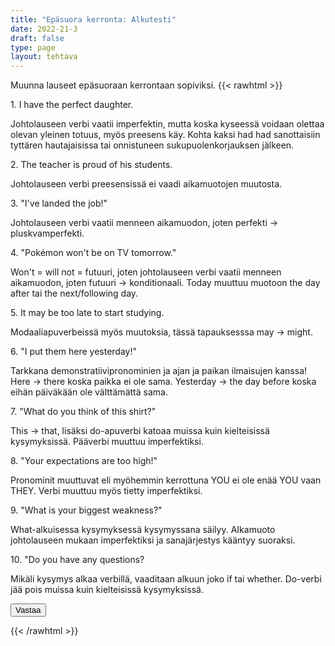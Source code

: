 ```yaml
---
title: "Epäsuora kerronta: Alkutesti"
date: 2022-21-3
draft: false
type: page
layout: tehtava
---
```

Muunna lauseet epäsuoraan kerrontaan sopiviksi.
{{< rawhtml >}}
<link rel="stylesheet" type="text/css" href="/css/monivalinta2.css"/>
<body class="dark:bg-warmgray-900">
<div class="wrap">
  <section data-quiz-item>
    <div class="question">1. I have the perfect daughter.</code></div>
    <div class="choices" data-choices='["The father said (that) he has the perfect daughter","The father said (that) he had had the perfect daughter", "The father said (that) he has had the perfect daughter"]'></div>
    <p class="info">Johtolauseen verbi vaatii imperfektin, mutta koska kyseessä voidaan olettaa olevan yleinen totuus, myös preesens käy. Kohta kaksi had had sanottaisiin tyttären hautajaisissa tai onnistuneen sukupuolenkorjauksen jälkeen.</p>
     </section>
  <section data-quiz-item>
    <div class="question">2. The teacher is proud of his students.</div>
    <div class="choices" data-choices='["It says here that the teacher is proud of his students.","It says here that the teacher was proud of his students.","It says here that the teacher has been proud of his students."]'></div>
    <p class="info">Johtolauseen verbi preesensissä ei vaadi aikamuotojen muutosta.</p>
   </section>
  <div class="row">
  <section data-quiz-item>
    <div class="question">3. "I've landed the job!"</div>
    <div class="choices" data-choices='["She said she lands the job.","She said she landed the job.","She said she has landed the job.","She said she had landed the job."]'></div>
    <p class="info">Johtolauseen verbi vaatii menneen aikamuodon, joten perfekti -> pluskvamperfekti.</p>
  </section>
   <section data-quiz-item>
    <div class="question">4. "Pokémon won't be on TV tomorrow."</div> 
    <div class="choices" data-choices='["My father told me Pokémon is not on TV the following day.","My father told me Pokémon will not be on TV the following day.", "My father told me Pokémon would not be on TV the following day."]'></div>
    <p class="info">Won't = will not = futuuri, joten johtolauseen verbi vaatii menneen aikamuodon, joten futuuri -> konditionaali. Today muuttuu muotoon the day after tai the next/following day.</p>
  </section>
  </div>
   <div class="row">
  <section data-quiz-item>
    <div class="question">5. It may be too late to start studying.</div>
    <div class="choices" data-choices='["My mother told me it is too late to start studying.","My mother told me it was too late to start studying.","My mother told me it may be too late to start studying.","My mother told me it might be too late to start studying."]'></div>
    <p class="info">Modaaliapuverbeissä myös muutoksia, tässä tapauksesssa may -> might.</p>
  </section>
   <section data-quiz-item>
    <div class="question">6. "I put them here yesterday!"</div>
    <div class="choices" data-choices='["Peter told me he put them here yesterday.", "Peter told me he put them there yesterday.", "Peter told me he put them here the day before.", "Peter told me he put them there the day before."]'></div>
    <p class="info">Tarkkana demonstratiivipronominien ja ajan ja paikan ilmaisujen kanssa! Here -> there koska paikka ei ole sama. Yesterday -> the day before koska eihän päiväkään ole välttämättä sama.</p>
  </section>
  </div>
   <div class="row">
  <section data-quiz-item>
    <div class="question">7. "What do you think of this shirt?"</div>
    <div class="choices" data-choices='["Chantel asked me what do you think of that shirt", "Chantel asked me what I think of that shirt", "Chantel asked me what I thought of that shirt", "Chantel asked me what did I think of this shirt"]'></div>
    <p class="info">This -> that, lisäksi do-apuverbi katoaa muissa kuin kielteisissä kysymyksissä. Pääverbi muuttuu imperfektiksi.</p>
  </section>
   <section data-quiz-item>
    <div class="question">8. "Your expectations are too high!"</div>
    <div class="choices" data-choices='["I pointed ouf that your expectations are too high.", "I pointed out that their expectations are too high.", "I pointed out that their expectations were too high.", "I pointed out that your expectations were too high."]'></div>
    <p class="info">Pronominit muuttuvat eli myöhemmin kerrottuna YOU ei ole enää YOU vaan THEY. Verbi muuttuu myös tietty imperfektiksi.</p>
  </section>
  </div>
   <div class="row last">
  <section data-quiz-item>
    <div class="question">9. "What is your biggest weakness?"</div>
    <div class="choices" data-choices='["They wanted to know what is my biggest weakness.","They wanted to know what was my biggest weakness.", "They wanted to know what my biggest weakness is.", "They wanted to know what my biggest weakness was."]'></div>
    <p class="info">What-alkuisessa kysymyksessä kysymyssana säilyy. AIkamuoto johtolauseen mukaan imperfektiksi ja sanajärjestys kääntyy suoraksi. </p>
  </section>
   <section data-quiz-item>
    <div class="question">10. "Do you have any questions?</div>
    <div class="choices" data-choices='["The teacher asked if we had any questions.","The teacher asked do we have any questions.", "The teacher asked if we do have any questions.", "The teacher asked did we have any questions."]'></div>
    <p class="info">Mikäli kysymys alkaa verbillä, vaaditaan alkuun joko if tai whether. Do-verbi jää pois muissa kuin kielteisissä kysymyksissä. </p>
  </section>
  </div>
  <div id="emc-score"></div>
  <div class="submit">
  <button id="emc-submit">Vastaa</button>
  </div>
</div>
 
 <script src='https://cdnjs.cloudflare.com/ajax/libs/jquery/2.1.3/jquery.min.js'></script>
 
</body>
</html>

<script>
  
    (function($) {
  $.fn.emc = function(options) {
    
    var defaults = {
      key: [],
      scoring: "normal",
      progress: true
    },
    settings = $.extend(defaults,options),
    $quizItems = $('[data-quiz-item]'),
    $choices = $('[data-choices]'),
    itemCount = $quizItems.length,
    chosen = [],
    $option = null,
    $label = null;
    
   emcInit();
    
   if (settings.progress) {
      var $bar = $('#emc-progress'),
          $inner = $('<div id="emc-progress_inner"></div>'),
          $perc = $('<span id="emc-progress_ind">0/'+itemCount+'</span>');
      $bar.append($inner).prepend($perc);
    }
    
    function emcInit() {
      $quizItems.each( function(index,value) {
      var $this = $(this),
          $choiceEl = $this.find('.choices'),
          choices = $choiceEl.data('choices');
        for (var i = 0; i < choices.length; i++) {
          $option = $('<input name="'+index+'" id="'+index+'_'+i+'" type="radio">');
          $label = $('<label for="'+index+'_'+i+'">'+choices[i]+'</label>');
          $choiceEl.append($option).append($label);
         
          $option.on( 'change', function() {
            return getChosen();
          }); 
        }
      });
    }
    
    function getChosen() {
      chosen = [];
      $choices.each( function() {
        var $inputs = $(this).find('input[type="radio"]');
        $inputs.each( function(index,value) {
          if($(this).is(':checked')) {
            chosen.push(index + 1);
          }
        });
      });
      getProgress();
    }
    
    function getProgress() {
      var prog = (chosen.length / itemCount) * 100 + "%",
          $submit = $('#emc-submit');
      if (settings.progress) {
        $perc.text(chosen.length+'/'+itemCount);  
        $inner.css({height: prog});
      }
      if (chosen.length === itemCount) {
        $submit.addClass('ready-show');
        $submit.click( function(){
          return scoreNormal();
        });
      }
    }
    
    function scoreNormal() {
      var wrong = [],
          score = null,
          $scoreEl = $('#emc-score');
      for (var i = 0; i < itemCount; i++) {
        if (chosen[i] != settings.key[i]) {
          wrong.push(i);
        }
      }
      $quizItems.each( function(index) {
        var $this = $(this);
        if ($.inArray(index, wrong) !== -1 ) {
         $this.removeClass('item-correct').addClass('item-incorrect');
        } else {
          $this.removeClass('item-incorrect').addClass('item-correct');
        }
      });
      
      score = ((itemCount - wrong.length) / itemCount).toFixed(2) * 100 + "%";
      $scoreEl.text("Vastauksista oikein "+score).addClass('new-score');
    }
 
  }
}(jQuery));
 
 
$(document).emc({
  key: ["1","1","4","3","4","4","3","3","4","1"]
});</script>
{{< /rawhtml >}}